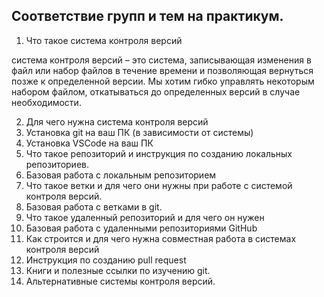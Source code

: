 ## Соответствие групп и тем на практикум.

1. Что такое система контроля версий

система контроля версий – это система, записывающая изменения в файл или набор файлов в течение времени и позволяющая вернуться позже к определенной версии. Мы хотим гибко управлять некоторым набором файлом, откатываться до определенных версий в случае необходимости.

2. Для чего нужна система контроля версий
3. Установка git на ваш ПК (в зависимости от системы)
4. Установка VSCode на ваш ПК
5. Что такое репозиторий и инструкция по созданию локальных репозиториев.
6. Базовая работа с локальным репозиторием
7. Что такое ветки и для чего они нужны при работе с системой контроля версий.
8. Базовая работа с ветками в git.
9. Что такое удаленный репозиторий и для чего он нужен
10. Базовая работа с удаленными репозиториями GitHub
11. Как строится и для чего нужна совместная работа в системах контроля версий
12. Инструкция по созданию pull request
13. Книги и полезные ссылки по изучению git.
14. Альтернативные системы контроля версий.